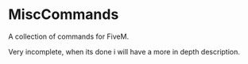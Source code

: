 # MiscCommands
 A collection of commands for FiveM.

Very incomplete, when its done i will have a more in depth description.

